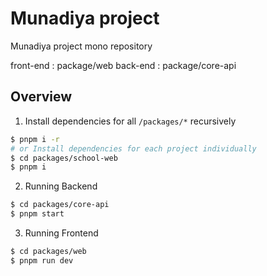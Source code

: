 # Munadiya project

Munadiya project mono repository

front-end : package/web
back-end : package/core-api
## Overview
1. Install dependencies for all `/packages/*` recursively

```bash
$ pnpm i -r
# or Install dependencies for each project individually
$ cd packages/school-web
$ pnpm i
```
2. Running Backend
```bash
$ cd packages/core-api
$ pnpm start
```
3. Running Frontend
```bash
$ cd packages/web
$ pnpm run dev
```